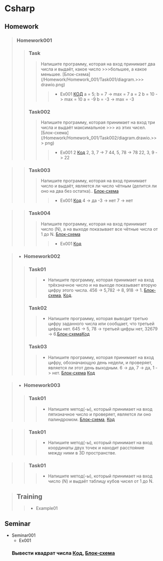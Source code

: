 # Csharp
## Homework
> ### Homework001
>>###  Task
>>>Напишите программу, которая на вход принимает два числа и выдаёт, какое число >>>большее, а какое меньшее. [Блок-схема](/Homework/Homework_001/Task001/diagram.>>> drawio.png)
>>>> -  Ex001 [КОД](/Homework/Homework_001/Task001/Ex01/Program.cs)
>>>>  a = 5; b = 7 -> max = 7
>>>>  a = 2 b = 10 -> max = 10
>>>>  a = -9 b = -3 -> max = -3
>>### Task002
>>>Напишите программу, которая принимает на вход три числа и выдаёт максимальное >>> из этих чисел. [Блок-схема](/Homework/Homework_001/Task002/diagram.drawio.>>> png)
>>>> - Ex001 2 [Код](/Homework/Homework_001/Task002/Ex01/Program.cs)
>>>>    2, 3, 7 -> 7
>>>>    44, 5, 78 -> 78
>>>>    22, 3, 9 -> 22

>> ### Task003
>>> Напишите программу, которая на вход принимает число и выдаёт, является ли число чётным (делится ли оно на два без остатка).. [Блок-схема](/Homework/Homework_001/Task003/diagram.drawio.png)
>>>> - Ex001  [Код](/Homework/Homework_001/Task003/Ex01/Program.cs)
>>>>    4 -> да
>>>>    -3 -> нет
>>>>    7 -> нет

>>### Task004
>>> Напишите программу, которая на вход принимает число (N), а на выходе показывает все чётные числа от 1 до N. [Блок-схема](/Homework/Homework_001/Task004/diagram.drawio.png)
>>>> - Ex001 [Код](/Homework/Homework_001/Task004/Ex01/Program.cs)

>- ### Homework002
>>### Task01
>>> -  Напишите программу, которая принимает на вход трёхзначное число и на выходе показывает вторую цифру этого числа. 
>>> 456 -> 5,782 -> 8, 918 -> 1. [Блок-схема](/Homework/Homework002/Task01/diagram.drawio.png), [Код](/Homework/Homework002/Task01/Program.cs).
>>### Task02
>>> - Напишите программу, которая выводит третью цифру заданного числа или сообщает, что третьей цифры нет. 645 -> 5, 78 -> третьей цифры нет, 32679 -> 6.[Блок-схема](/Homework/Homework002/Task02/diagram.drawio.png)[Код](/Homework/Homework002/Task02/Program.cs)
>>### Task03
>>> - Напишите программу, которая принимает на вход цифру, обозначающую день недели, и проверяет, является ли этот день выходным. 6 -> да, 7 -> да, 1 -> нет. [Блок-схема](/Homework/Homework002/Task03/diagram.drawio.png) [Код](/Homework/Homework002/Task03/Program.cs)

>- ### Homework003
>> ### Task01
>>> - Напишите метод(-ы), который принимает на вход пятизначное число и проверяет, является ли оно палиндромом. [Блок-схема](/Homework/Homework003/Task01/diagram.drawio.png), [Код](/Homework/Homework003/Task01/Program.cs)

>> ### Task01
>>> - Напишите метод(-ы), который принимает на вход координаты двух точек и находит расстояние между ними в 3D пространстве.

>> ### Task01
>>> - Напишите метод(-ы), который принимает на вход число (N) и выдаёт таблицу кубов чисел от 1 до N.

>## Training
>> - Example01
## Seminar
- Seminar001
    - Ex001
    ### Вывести квадрат числа [Код](/Seminar/Seminar_001/Ex001/Program.cs), [Блок-схема](/Seminar/Seminar_001/Ex001/diagram.drawio.png)
